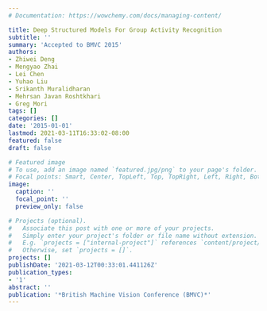 ```yaml
---
# Documentation: https://wowchemy.com/docs/managing-content/

title: Deep Structured Models For Group Activity Recognition
subtitle: ''
summary: 'Accepted to BMVC 2015'
authors:
- Zhiwei Deng
- Mengyao Zhai
- Lei Chen
- Yuhao Liu
- Srikanth Muralidharan
- Mehrsan Javan Roshtkhari
- Greg Mori
tags: []
categories: []
date: '2015-01-01'
lastmod: 2021-03-11T16:33:02-08:00
featured: false
draft: false

# Featured image
# To use, add an image named `featured.jpg/png` to your page's folder.
# Focal points: Smart, Center, TopLeft, Top, TopRight, Left, Right, BottomLeft, Bottom, BottomRight.
image:
  caption: ''
  focal_point: ''
  preview_only: false

# Projects (optional).
#   Associate this post with one or more of your projects.
#   Simply enter your project's folder or file name without extension.
#   E.g. `projects = ["internal-project"]` references `content/project/deep-learning/index.md`.
#   Otherwise, set `projects = []`.
projects: []
publishDate: '2021-03-12T00:33:01.441126Z'
publication_types:
- '1'
abstract: ''
publication: '*British Machine Vision Conference (BMVC)*'
---
```

